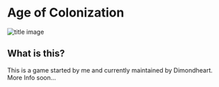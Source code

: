 Age of Colonization
========

![title image](https://lh5.googleusercontent.com/GEJPFs-I2ZLYWmbbQf9ELVlj2p6X5HtATX6XVfhMOBo=w1598-h845-no)

What is this?
-----
This is a game started by me and currently maintained by Dimondheart. 
More Info soon...


